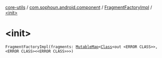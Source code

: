 [core-utils](../../index.md) / [com.sophoun.android.component](../index.md) / [FragmentFactoryImpl](index.md) / [&lt;init&gt;](./-init-.md)

# &lt;init&gt;

`FragmentFactoryImpl(fragments: `[`MutableMap`](https://kotlinlang.org/api/latest/jvm/stdlib/kotlin.collections/-mutable-map/index.html)`<`[`Class`](https://docs.oracle.com/javase/6/docs/api/java/lang/Class.html)`<out <ERROR CLASS>>, <ERROR CLASS><<ERROR CLASS>>>)`